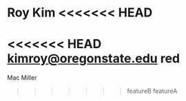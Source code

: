 Roy Kim
<<<<<<< HEAD
=======
<<<<<<< HEAD
kimroy@oregonstate.edu
red
=======
Mac Miller
>>>>>>> featureB
>>>>>>> featureA
